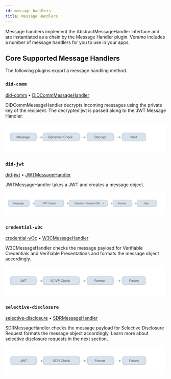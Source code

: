 ```yaml
---
id: message_handlers
title: Message Handlers
---
```


Message handlers implement the AbstractMessageHandler interface and are instantiated as a chain by the Message Handler plugin. Veramo includes a number of message handlers for you to use in your apps.

## Core Supported Message Handlers

The following plugins export a message handling method.

### `did-comm`

[did-comm](/docs/api/did-comm.md) • [DIDCommMessageHandler](/docs/api/did-comm.didcommmessagehandler.md)

DIDCommMessageHandler decrypts incoming messages using the private key of the recipient. The decrypted jwt is passed along to the JWT Message Handler.

![img](../../static/img/diagrams/message_didcomm.svg)

### `did-jwt`

[did-jwt](/docs/api/did-jwt.md) • [JWTMessageHandler](/docs/api/did-jwt.jwtmessagehandler.md)

JWTMessageHandler takes a JWT and creates a message object.

![img](../../static/img/diagrams/message_jwt.svg)

### `credential-w3c`

[credential-w3c](/docs/api/credential-w3c.md) • [W3CMessageHandler](/docs/api/credential-w3c.w3cmessagehandler.md)

W3CMessageHandler checks the message payload for Verifiable Credentials and Verifiable Presentations and formats the message object accordingly.

![img](../../static/img/diagrams/message_w3c.svg)

### `selective-disclosure`

[selective-disclosure](/docs/api/selective-disclosure.md) • [SDRMessageHandler](/docs/api/selective-disclosure.sdrmessagehandler.md)

SDRMessageHandler checks the message payload for Selective Disclosure Request formats the message object accordingly. Learn more about selective disclosure requests in the next section.

![img](../../static/img/diagrams/message_sdr.svg)
